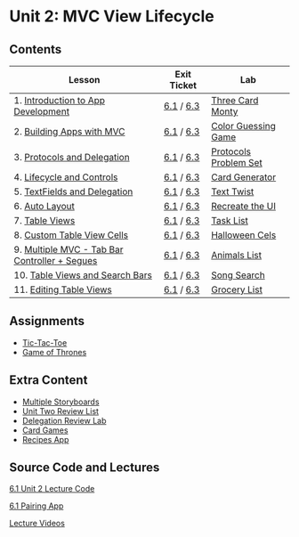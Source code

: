 # Unit 2: MVC View Lifecycle

## Contents

| Lesson | Exit Ticket | Lab |
| --- | --- | --- |
| 1. [Introduction to App Development](https://github.com/joinpursuit/Pursuit-Core-iOS/blob/master/mvc-view-lifecycle/introduction-to-app-development/README.md) | [6.1](https://canvas.instructure.com/courses/1605734/assignments/11854061) / [6.3](https://canvas.instructure.com/courses/1705726/assignments/12465041) | [Three Card Monty](https://github.com/joinpursuit/Pursuit-Core-iOS-Three-Card-Monte) |
| 2. [Building Apps with MVC](https://github.com/joinpursuit/Pursuit-Core-iOS/blob/master/mvc-view-lifecycle/app-architecture-mvc/README.md) | [6.1](https://canvas.instructure.com/courses/1605734/assignments/11893013) / [6.3](https://canvas.instructure.com/courses/1705726/assignments/12951656) | [Color Guessing Game](https://github.com/joinpursuit/Pursuit-Core-iOS-ColorGuessingGameExercise) |
| 3. [Protocols and Delegation](https://github.com/joinpursuit/Pursuit-Core-iOS/blob/master/mvc-view-lifecycle/protocols/README.md) | [6.1](https://canvas.instructure.com/courses/1605734/assignments/11852913) / [6.3](https://canvas.instructure.com/courses/1705726/assignments/12465052) | [Protocols Problem Set](https://github.com/joinpursuit/Swift-Protocols-Lab/blob/master/README.md) |
| 4. [Lifecycle and Controls](https://github.com/joinpursuit/Pursuit-Core-iOS/blob/master/mvc-view-lifecycle/lifecycle-and-controls/README.md) | [6.1](https://canvas.instructure.com/courses/1605734/assignments/11852847) / [6.3](https://canvas.instructure.com/courses/1705726/assignments/12465057) | [Card Generator](https://github.com/joinpursuit/Pursuit-Core-iOS-Controls-Lab) |
| 5. [TextFields and Delegation](https://github.com/joinpursuit/Pursuit-Core-iOS/blob/master/mvc-view-lifecycle/delegation-through-uitextfield/README.md) | [6.1](https://canvas.instructure.com/courses/1605734/assignments/11853976) / [6.3](https://canvas.instructure.com/courses/1705726/assignments/12465065) | [Text Twist](https://github.com/joinpursuit/AC-iOS-TextTwist/tree/master) |
| 6. [Auto Layout](https://github.com/joinpursuit/Pursuit-Core-iOS/blob/master/mvc-view-lifecycle/autolayout/README.md) | [6.1](https://canvas.instructure.com/courses/1605734/assignments/11853986) / [6.3](https://canvas.instructure.com/courses/1705726/assignments/12465046) | [Recreate the UI](https://github.com/joinpursuit/Pursuit-Core-iOS-Auto-Layout-Lab) |
| 7. [Table Views](https://github.com/joinpursuit/Pursuit-Core-iOS/blob/master/mvc-view-lifecycle/uitableview/README.md) | [6.1](https://canvas.instructure.com/courses/1605734/assignments/11854000) / [6.3](https://canvas.instructure.com/courses/1705726/assignments/12465056) | [Task List](https://github.com/joinpursuit/Pursuit-Core-iOS-TableView-Introduction-Lab) |
| 8. [Custom Table View Cells](https://github.com/joinpursuit/Pursuit-Core-iOS/blob/master/mvc-view-lifecycle/custom-uitableviewcells/README.md) | [6.1](https://canvas.instructure.com/courses/1605734/assignments/11854037) / [6.3](https://canvas.instructure.com/courses/1705726/assignments/12465051) | [Halloween Cels](https://github.com/joinpursuit/Pursuit-Core-iOS-Custom-Table-View-Cell-Lab) |
| 9. [Multiple MVC - Tab Bar Controller + Segues](https://github.com/joinpursuit/Pursuit-Core-iOS/blob/master/mvc-view-lifecycle/multiple-mvc/README.md) | [6.1](https://canvas.instructure.com/courses/1605734/assignments/11852686) / [6.3](https://canvas.instructure.com/courses/1705726/assignments/12465068) | [Animals List](https://github.com/joinpursuit/Pursuit-Core-iOS-Multiple-MVC-Lab) |
| 10. [Table Views and Search Bars](https://github.com/joinpursuit/Pursuit-Core-iOS/blob/master/mvc-view-lifecycle/uitableview-and-uisearchbar/README.md) | [6.1](https://canvas.instructure.com/courses/1605734/assignments/12056272) / [6.3](https://canvas.instructure.com/courses/1705726/assignments/12465047) | [Song Search](https://github.com/joinpursuit/SongsSearchBar) |
| 11. [Editing Table Views](https://github.com/joinpursuit/Pursuit-Core-iOS/tree/master/mvc-view-lifecycle/editing-table-views) | [6.1](https://canvas.instructure.com/courses/1605734/assignments/12176498) / [6.3](https://canvas.instructure.com/courses/1705726/quizzes/4460628) | [Grocery List](https://github.com/joinpursuit/Pursuit-Core-Editing-TableViews-Lab) |


## Assignments

- [Tic-Tac-Toe](https://github.com/joinpursuit/Pursuit-Core-iOS-Unit2-Assignment1)
- [Game of Thrones](https://github.com/joinpursuit/AC-iOS-GOT)

## Extra Content
- [Multiple Storyboards](https://github.com/joinpursuit/Pursuit-Core-iOS/tree/master/mvc-view-lifecycle/multiple-mvc-day-two)
- [Unit Two Review List](https://github.com/joinpursuit/Pursuit-Core-iOS/blob/master/mvc-view-lifecycle/unit-review/README.md)
- [Delegation Review Lab](https://github.com/joinpursuit/Pursuit-Core-MVC-Delegation-Review-Lab)
- [Card Games](https://github.com/joinpursuit/Pursuit-Core-iOS-CardGame)
- [Recipes App](https://github.com/joinpursuit/Pursuit-Core-iOS-Recipes)

## Source Code and Lectures

[6.1 Unit 2 Lecture Code](./lecture-files)

[6.1 Pairing App](https://github.com/davidlawrencer/6.1-pairing-generator)

[Lecture Videos](https://www.youtube.com/channel/UCDN46W3L67JMtrRb-u_cgCA)
